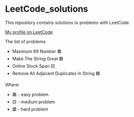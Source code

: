 # LeetCode_solutions
This repository contains solutions to problems with LeetCode

[My profile on LeetCode](https://leetcode.com/VorobeyPudic/)

The list of problems:
* Maximum 69 Number :green_square:
* Make The String Great :green_square:
* Online Stock Span :yellow_square:
* Remove All Adjacent Duplicates In String :green_square:

Where:
* :green_square: - easy problem
* :yellow_square: - medium problem
* :red_square: - hard problem